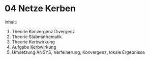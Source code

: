 # 04 Netze Kerben

Inhalt:  

1. Theorie Konvergenz Divergenz
2. Theorie Stabmathematik
3. Theorie Kerbwirkung
4. Aufgabe Kerbwirkung
5. Umsetzung ANSYS, Verfeinerung, Konvergenz, lokale Ergebnisse